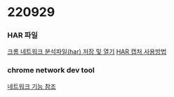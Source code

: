 # 220929

### HAR 파일

[크롬 네트워크 분석파일(har) 저장 및 열기](https://jun7222.tistory.com/709)
[HAR 캡처 사용방법](https://toolbox.googleapps.com/apps/har_analyzer/)

### chrome network dev tool

[네트워크 기능 참조](https://developer.chrome.com/docs/devtools/network/reference/)

<br>
